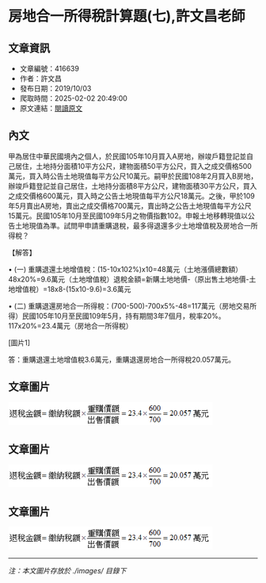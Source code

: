 # 房地合一所得稅計算題(七),許文昌老師

## 文章資訊
- 文章編號：416639
- 作者：許文昌
- 發布日期：2019/10/03
- 爬取時間：2025-02-02 20:49:00
- 原文連結：[閱讀原文](https://real-estate.get.com.tw/Columns/detail.aspx?no=416639)

## 內文
甲為居住中華民國境內之個人，於民國105年10月買入A房地，辦竣戶籍登記並自己居住，土地持分面積10平方公尺，建物面積50平方公尺，買入之成交價格500萬元，買入時公告土地現值每平方公尺10萬元。嗣甲於民國108年2月買入B房地，辦竣戶籍登記並自己居住，土地持分面積8平方公尺，建物面積30平方公尺，買入之成交價格600萬元，買入時之公告土地現值每平方公尺18萬元。之後，甲於109年5月賣出A房地，賣出之成交價格700萬元，賣出時之公告土地現值每平方公尺15萬元。民國105年10月至民國109年5月之物價指數102。申報土地移轉現值以公告土地現值為準。試問甲申請重購退稅，最多得退還多少土地增值稅及房地合一所得稅？

【解答】

• (一) 重購退還土地增值稅：(15-10x102%)x10=48萬元（土地漲價總數額）48x20%=9.6萬元（土地增值稅）退稅金額=新購土地地價-（原出售土地地價-土地增值稅）=18x8-(15x10-9.6)=3.6萬元

• (二) 重購退還房地合一所得稅：(700-500)-700x5%-48=117萬元（房地交易所得）民國105年10月至民國109年5月，持有期間3年7個月，稅率20%。117x20%=23.4萬元（房地合一所得稅）

[圖片1]

答：重購退還土地增值稅3.6萬元，重購退還房地合一所得稅20.057萬元。

## 文章圖片

![圖片1](./images/416639_fe53b7d2.png)

## 文章圖片

![圖片1](./images/416639_fe53b7d2.png)

## 文章圖片

![圖片1](./images/416639_fe53b7d2.png)


---
*注：本文圖片存放於 ./images/ 目錄下*
